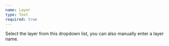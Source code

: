 ```yaml
---
name: Layer
type: Text
required: true
---
```


Select the layer from this dropdown list, you can also manually enter a layer name.